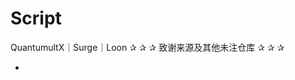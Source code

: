 # Script
QuantumultX｜Surge｜Loon
   ✰ ✰ ✰ 致谢来源及其他未注仓库 ✰ ✰ ✰
- [Mutu]: Mutuhttps://github.com/githubdulong

